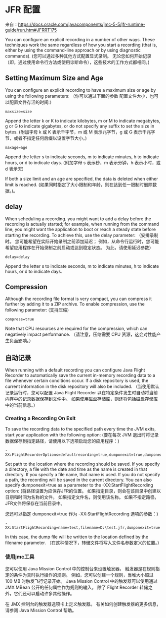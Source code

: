 # JFR 配置
来自：https://docs.oracle.com/javacomponents/jmc-5-5/jfr-runtime-guide/run.htm#JFRRT175

You can configure an explicit recording in a number of other ways. These techniques work the same regardless of how you start a recording (that is, either by using the command-line approach or by using diagnostic commands).
(您可以通过多种其他方式配置显式录制。 无论您如何开始记录（即，通过使用命令行方法或使用诊断命令），这些技术的工作方式都相同。)

## Setting Maximum Size and Age
You can configure an explicit recording to have a maximum size or age by using the following parameters:
（你可以通过下面的参数 配置文件大小，也可以配置文件存活的时间:）

```maxsize=size```

Append the letter k or K to indicate kilobytes, m or M to indicate megabytes, g or G to indicate gigabytes, or do not specify any suffix to set the size in bytes.
(附加字母 k 或 K 表示千字节，m 或 M 表示兆字节，g 或 G 表示千兆字节，或者不指定任何后缀以设置字节大小。)

```maxage=age```

Append the letter s to indicate seconds, m to indicate minutes, h to indicate hours, or d to indicate days.
(附加字母 s 表示秒，m 表示分钟，h 表示小时，或 d 表示天)

If both a size limit and an age are specified, the data is deleted when either limit is reached.
(如果同时指定了大小限制和年龄，则在达到任一限制时删除数据。)。

## delay

When scheduling a recording. you might want to add a delay before the recording is actually started; for example, when running from the command line, you might want the application to boot or reach a steady state before starting the recording. To achieve this, use the delay parameter:
（安排录制时。 您可能希望在实际开始录制之前添加延迟； 例如，从命令行运行时，您可能希望应用程序在开始录制之前启动或达到稳定状态。 为此，请使用延迟参数）

```delay=delay```

Append the letter s to indicate seconds, m to indicate minutes, h to indicate hours, or d to indicate days.

## Compression

Although the recording file format is very compact, you can compress it further by adding it to a ZIP archive. To enable compression, use the following parameter:
(支持压缩)

```compress=true```

Note that CPU resources are required for the compression, which can negatively impact performance.
（请注意，压缩需要 CPU 资源，这会对性能产生负面影响。）

## 自动记录

When running with a default recording you can configure Java Flight Recorder to automatically save the current in-memory recording data to a file whenever certain conditions occur. If a disk repository is used, the current information in the disk repository will also be included.
（当使用默认记录运行时，您可以配置 Java Flight Recorder 以在特定条件发生时自动将当前内存中的记录数据保存到文件中。 如果使用磁盘存储库，则还将包括磁盘存储库中的当前信息。）

### Creating a Recording On Exit

To save the recording data to the specified path every time the JVM exits, start your application with the following option:
(要在每次 JVM 退出时将记录数据保存到指定路径，请使用以下选项启动您的应用程序：)

```aidl
-XX:FlightRecorderOptions=defaultrecording=true,dumponexit=true,dumponexitpath=path
```

Set path to the location where the recording should be saved. If you specify a directory, a file with the date and time as the name is created in that directory. If you specify a file name, that name is used. If you do not specify a path, the recording will be saved in the current directory.
You can also specify dumponexit=true as a parameter to the -XX:StartFlightRecording option:
(将路径设置为应保存JFR的位置。 如果指定目录，则会在该目录中创建以日期和时间为名称的文件。 如果指定文件名，则使用该名称。 如果不指定路径，JFR文件将保存在当前目录中。

您还可以指定 dumponexit=true 作为 -XX:StartFlightRecording 选项的参数：)

```aidl
-XX:StartFlightRecording=name=test,filename=D:\test.jfr,dumponexit=true
```

In this case, the dump file will be written to the location defined by the filename parameter.
（在这种情况下，转储文件将写入文件名参数定义的位置。）

### 使用jmc工具
您可以使用 Java Mission Control 中的控制台来设置触发器。 触发器是在规则指定的条件为真时执行操作的规则。 例如，您可以创建一个规则，当堆大小超过 100 MB 时触发飞行记录开始。 Java Mission Control 中的触发器可以使用通过 JMX MBean 公开的任何属性作为规则的输入。 除了 Flight Recorder 转储之外，它们还可以启动许多其他操作。

在 JMX 控制台的触发器选项卡上定义触发器。 有关如何创建触发器的更多信息，请参阅 Java Mission Control 帮助。